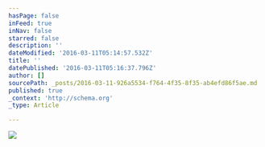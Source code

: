 ```yaml
---
hasPage: false
inFeed: true
inNav: false
starred: false
description: ''
dateModified: '2016-03-11T05:14:57.532Z'
title: ''
datePublished: '2016-03-11T05:16:37.796Z'
author: []
sourcePath: _posts/2016-03-11-926a5534-f764-4f35-8f35-ab4efd86f5ae.md
published: true
_context: 'http://schema.org'
_type: Article

---
```

![](https://the-grid-user-content.s3-us-west-2.amazonaws.com/6ad0d52f-15cb-4b18-b5d5-d0e8382bb71f.jpg)